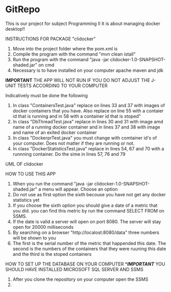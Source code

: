 # GitRepo
This is our project for subject Programming II
It is about managing docker desktop!!

INSTRUCTIONS FOR PACKAGE "clidocker"
1. Move into the project folder where the pom.xml is
2. Compile the program with the command "mvn clean istall"
3. Run the program with the command "java -jar clidocker-1.0-SNAPSHOT-shaded.jar" on cmd
4. Necessary is to have installed on your computer apache maven and jdk

****IMPORTANT****
THE APP WILL NOT RUN IF YOU DO NOT ADJUST THE J-UNIT TESTS ACCORDING TO YOUR COMPUTER

Indicatively must be done the following 
1. In class "ContainersTest.java" replace on lines 33 and 37 with images of docker containers that you have. Also replace on line 55 with a contaier id that is running and in 58 with a container id that is stoped"
2. In class "DbThreadTest.java" replace in lines 30 and 31 with image amd name of a running docker container and in lines 37 and 38 with image and name of an exited docker container
3. In class "DockerprTest.java" you must change with comtainer id's of your computer. Does not matter if they are running or not.
4. In class "DockerStatisticsTest.java" replace in lines 54, 67 and 70 with a runnning container. Do the sime in lines 57, 76 and 79

UML OF clidocker

HOW TO USE THIS APP
1. When you run the command "java -jar clidocker-1.0-SNAPSHOT-shaded.jar" a menu will appear. Choose an option
2. Do not use as first option the sixth becouse you have not get any docker statistics yet
3. If you choose the sixth option you should give a date of a metric that you did. you can find this metric by run the command SELECT FROM on SSMS.
4. If the date is valid a server will open on port 8080. The server will stay open for 20000 milliseconds
5. By searching on a browser "http://localost:8080/data" three numbers will be shown to you
6. The first is the serial number of the metric that happended this date. The second is the numbers of the containers that they were ruuning this date and the third is the stoped containers

HOW TO SET UP THE DATABASE ON YOUR COMPUTER
  ****IMPORTANT*** 
  YOU SHOULD HAVE INSTALLED MICROSOFT SQL SERVER AND SSMS
1. After you clone the repository on your computer open the SSMS
2. 
